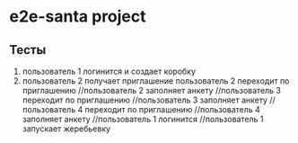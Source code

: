 # e2e-santa project

## Тесты

1. пользователь 1 логинится и создает коробку
2. пользователь 2 получает приглашение
   пользователь 2 переходит по приглашению
   //пользователь 2 заполняет анкету
   //пользователь 3 переходит по приглашению
   //пользователь 3 заполняет анкету
   //пользователь 4 переходит по приглашению
   //пользователь 4 заполняет анкету
   //пользователь 1 логинится
   //пользователь 1 запускает жеребьевку
